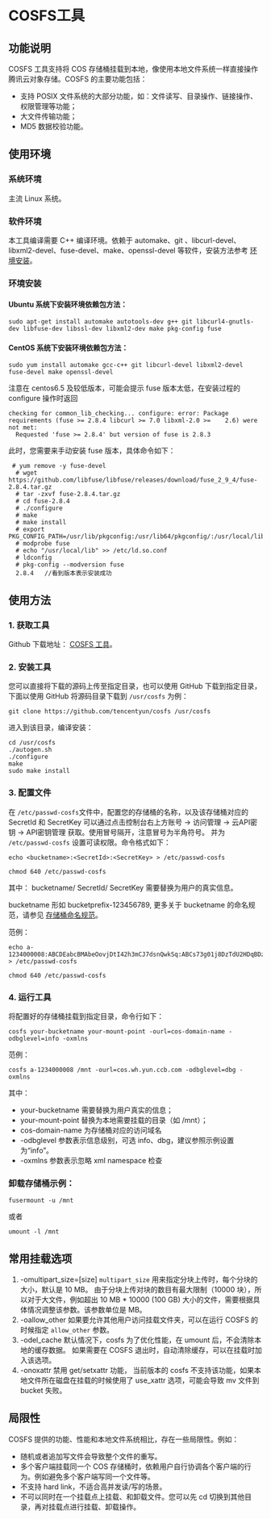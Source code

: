 # COSFS工具

## 功能说明

COSFS 工具支持将 COS 存储桶挂载到本地，像使用本地文件系统一样直接操作腾讯云对象存储。COSFS 的主要功能包括：

- 支持 POSIX 文件系统的大部分功能，如：文件读写、目录操作、链接操作、权限管理等功能；
- 大文件传输功能；
- MD5 数据校验功能。

## 使用环境

### 系统环境

主流 Linux 系统。

### 软件环境

本工具编译需要 C++ 编译环境。依赖于 automake、git 、libcurl-devel、libxml2-devel、fuse-devel、make、openssl-devel 等软件，安装方法参考 [环境安装](https://cloud.tencent.com/document/product/436/6883#%E7%8E%AF%E5%A2%83%E5%AE%89%E8%A3%85)。 

### 环境安装

#### Ubuntu 系统下安装环境依赖包方法：

```
sudo apt-get install automake autotools-dev g++ git libcurl4-gnutls-dev libfuse-dev libssl-dev libxml2-dev make pkg-config fuse
```

#### CentOS 系统下安装环境依赖包方法：

```
sudo yum install automake gcc-c++ git libcurl-devel libxml2-devel fuse-devel make openssl-devel
```

注意在 centos6.5 及较低版本，可能会提示 fuse 版本太低，在安装过程的 configure 操作时返回 

```
checking for common_lib_checking... configure: error: Package requirements (fuse >= 2.8.4 libcurl >= 7.0 libxml-2.0 >=    2.6) were not met:
  Requested 'fuse >= 2.8.4' but version of fuse is 2.8.3
```

此时，您需要来手动安装 fuse 版本，具体命令如下： 

```
 # yum remove -y fuse-devel
  # wget https://github.com/libfuse/libfuse/releases/download/fuse_2_9_4/fuse-2.8.4.tar.gz
  # tar -zxvf fuse-2.8.4.tar.gz
  # cd fuse-2.8.4
  # ./configure
  # make
  # make install
  # export PKG_CONFIG_PATH=/usr/lib/pkgconfig:/usr/lib64/pkgconfig/:/usr/local/lib/pkgconfig
  # modprobe fuse
  # echo "/usr/local/lib" >> /etc/ld.so.conf
  # ldconfig
  # pkg-config --modversion fuse   
  2.8.4   //看到版本表示安装成功
```

## 使用方法

### 1. 获取工具

Github 下载地址： [COSFS 工具](https://github.com/tencentyun/cosfs)。

### 2. 安装工具

您可以直接将下载的源码上传至指定目录，也可以使用 GitHub 下载到指定目录，下面以使用 GitHub 将源码目录下载到 `/usr/cosfs` 为例：

```
git clone https://github.com/tencentyun/cosfs /usr/cosfs
```

进入到该目录，编译安装： 

```
cd /usr/cosfs
./autogen.sh
./configure
make
sudo make install
```

### 3. 配置文件

在 `/etc/passwd-cosfs`文件中，配置您的存储桶的名称，以及该存储桶对应的 SecretId 和 SecretKey 可以通过点击控制台右上方账号 -> 访问管理 -> 云API密钥 -> API密钥管理 获取。使用冒号隔开，注意冒号为半角符号。 并为 `/etc/passwd-cosfs` 设置可读权限。命令格式如下：

```
echo <bucketname>:<SecretId>:<SecretKey> > /etc/passwd-cosfs
```

```
chmod 640 /etc/passwd-cosfs
```

其中：
bucketname/ SecretId/ SecretKey 需要替换为用户的真实信息。

bucketname 形如 bucketprefix-123456789, 更多关于 bucketname 的命名规范，请参见 [存储桶命名规范](https://cloud.tencent.com/document/product/436/13312#.E5.AD.98.E5.82.A8.E6.A1.B6.E5.91.BD.E5.90.8D.E8.A7.84.E8.8C.83)。

范例：

```
echo a-1234000008:ABCDEabcBMAbeOovjDtI42h3mCJ7dsnQwkSq:ABCs73g01j8DzTdU2HDqBDzpLbABCDzF > /etc/passwd-cosfs
```

```
chmod 640 /etc/passwd-cosfs
```

### 4. 运行工具

将配置好的存储桶挂载到指定目录，命令行如下：

```
cosfs your-bucketname your-mount-point -ourl=cos-domain-name -odbglevel=info -oxmlns
```

范例：

```
cosfs a-1234000008 /mnt -ourl=cos.wh.yun.ccb.com -odbglevel=dbg -oxmlns
```

其中：

- your-bucketname 需要替换为用户真实的信息；
- your-mount-point 替换为本地需要挂载的目录（如 /mnt）；
- cos-domain-name 为存储桶对应的访问域名
- -odbglevel 参数表示信息级别，可选 info、dbg，建议参照示例设置为“info”。
- -oxmlns 参数表示忽略 xml namespace 检查 



### 卸载存储桶示例：

```
fusermount -u /mnt
```

或者

```
umount -l /mnt
```

## 常用挂载选项

1. -omultipart_size=[size]
   `multipart_size` 用来指定分块上传时，每个分块的大小，默认是 10 MB。 由于分块上传对块的数目有最大限制（10000 块），所以对于大文件，例如超出 10 MB * 10000 (100 GB) 大小的文件，需要根据具体情况调整该参数。该参数单位是 MB。
2. -oallow_other
   如果要允许其他用户访问挂载文件夹，可以在运行 COSFS 的时候指定 `allow_other` 参数。
3. -odel_cache
   默认情况下，cosfs 为了优化性能，在 umount 后，不会清除本地的缓存数据。 如果需要在 COSFS 退出时，自动清除缓存，可以在挂载时加入该选项。
4. -onoxattr
   禁用 get/setxattr 功能， 当前版本的 cosfs 不支持该功能，如果本地文件所在磁盘在挂载的时候使用了 use_xattr 选项，可能会导致 mv 文件到 bucket 失败。

## 局限性

COSFS 提供的功能、性能和本地文件系统相比，存在一些局限性。例如：

- 随机或者追加写文件会导致整个文件的重写。
- 多个客户端挂载同一个 COS 存储桶时，依赖用户自行协调各个客户端的行为。例如避免多个客户端写同一个文件等。
- 不支持 hard link，不适合高并发读/写的场景。
- 不可以同时在一个挂载点上挂载、和卸载文件。您可以先 cd 切换到其他目录，再对挂载点进行挂载、卸载操作。